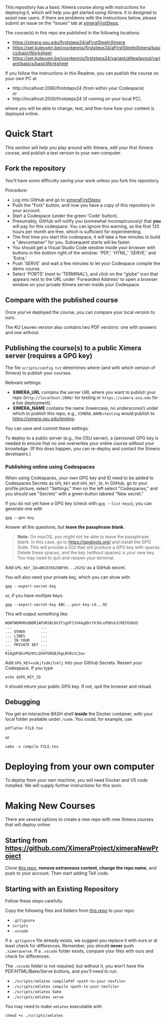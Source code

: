 This repository has a basic Ximera course along with instructions for deploying it, which will help you get started using Ximera. It is designed to assist new users. If there are problems with the instructions below, please submit an issue on the "Issues" tab at [ximeraFirstSteps](https://github.com/XimeraProject/ximeraFirstSteps).

The course(s) in this repo are published in the following locations:

- https://ximera.osu.edu/firststeps24/aFirstStepInXimera 
- https://set.kuleuven.be/voorkennis/firststeps24/aFirstStepInXimera/basics/basicWorksheet
- https://set.kuleuven.be/voorkennis/firststeps24/variant/aNewlayout/variant/basics/basicWorksheet

If you follow the instructions in this Readme, you can publish the course on your own PC at

- http://localhost:2080/firststeps24 (from within your Codespace)  
or
- http://localhost:2000/firststeps24 (if running on your local PC),

where you will be able to change, test, and fine-tune how your content is deployed online.

# Quick Start

This section will help you play around with Ximera, edit your first Ximera course, and publish a test version to your own computer.  

## Fork the repository

You'll have some difficulty saving your work unless you fork this repository.

Procedure:
- Log into GitHub and go to [ximeraFirstSteps](https://github.com/XimeraProject/ximeraFirstSteps)
- Push the "Fork" button, and now you have a copy of this repository in your account.
- Start a Codespace (under the green 'Code' button).
- Presumably, GitHub will notify you (somewhat inconspicuously) that **you** will pay for this codespace. You can ignore this warning, as the first 120 hours per month are free, which is sufficient for experimenting.
- The first time you start this codespace, it will take a few minutes to build a "devcontainer" for you. Subsequent starts will be faster.
- You should get a Visual Studio Code window inside your browser with buttons in the bottom right of the window: 'PDF,' 'HTML,' 'SERVE,' and 'Extra.'
- Push 'SERVE' and wait a few minutes to let your Codespace compile the demo course.
- Select 'PORTS' (next to 'TERMINAL'), and click on the "globe" icon that appears next to the URL under 'Forwarded Address' to open a browser window on your private Ximera server inside your Codespace.

## Compare with the published course

Once you've deployed the course, you can compare your local version to ours.

The KU Leuven version also contains two PDF versions: one with answers and one without.

## Publishing the course(s) to a public Ximera server (requires a GPG key)

The file `scripts/config.txt` determines where (and with which version of Ximera) to publish your courses.

Relevant settings:

- **XIMERA_URL** contains the server URL where you want to publish your repo (`http://localhost:2000/` for testing or `https://ximera.osu.edu` for a live deployment).
- **XIMERA_NAME** contains the name (lowercase, no underscores!) under which to publish this repo, e.g., `XIMERA_NAME=testing` would publish to https://ximera.osu.edu/testing.

You can save and commit these settings.

To deploy to a public server (e.g., the OSU server), a (personal) GPG key is needed to ensure that no one overwrites your online course without your knowledge. (If this does happen, you can re-deploy and contact the Ximera developers.)

### Publishing online using Codespaces

When using Codespaces, your own GPG key and ID need to be added to Codespaces Secrets as `GPG_KEY` and `GPG_KEY_ID`. In GitHub, go to your profile picture, select "Settings," then on the left select "Codespaces," and you should see "Secrets" with a green button labeled "New secret."

If you do not yet have a GPG key (check with `gpg --list-keys`), you can generate one with
```
gpg --gen-key
```
Answer all the questions, but **leave the passphrase blank**.

> **Note**: On macOS, you might not be able to leave the passphrase blank. In this case, go to https://gpgtools.org/ and install the GPG Suite. This will provide a GUI that will produce a GPG key with spaces. Delete these spaces, and the key (without spaces) is your new key. You may need to quit and reopen your terminal.

Add `GPG_KEY_ID=ABCD3562DBF99...29292` as a GitHub secret.

You will also need your private key, which you can show with
```
gpg --export-secret-key
```
or, if you have multiple keys:
```
gpg --export-secret-key ABC...your-key-id...92
```
This will output something like:
```
WONTWORKRUdBQR1AFURSBLRVJTigUFJJVkkgQktYVJOcxPQ0sk1CREFEdGU5 
...             ...
... OTHER       ...
... LINES       ...
... IN YOUR     ...
... PRIVATE KEY ... 
...             ...
R1AgUFQkxPQJ0tLQVkFURSBJkgLRV0stLSo=
```
Add `GPG_KEY=sdkjfsdkjfsklj` into your GitHub Secrets. Restart your Codespace. If you type
```
echo $GPG_KEY_ID
```
it should return your public GPG key. If not, quit the browser and reload.

## Debugging

You get an interactive BASH shell **inside** the Docker container, with your local folder available under `/code`.
You could, for example, use
```
pdflatex FILE.tex
```
or
```
xake -v compile FILE.tex
```

# Deploying from your own computer

To deploy from your own machine, you will need Docker and VS code installed. We will supply further instructions for this soon.

# Making New Courses

There are several options to create a new repo with new Ximera courses that will deploy online:

## Starting from https://github.com/XimeraProject/ximeraNewProject

Clone [this repo](https://github.com/XimeraProject/ximeraNewProject), **remove extraneous content, change the repo name**, and push to your account.
Then start adding TeX code.

## Starting with an Existing Repository

Follow these steps carefully.

Copy the following files and folders from [this repo](https://github.com/XimeraProject/ximeraNewProject) to your repo:

- `.gitignore`
- `scripts`
- `.vscode`

If a `.gitignore` file already exists, we suggest you replace it with ours or at least check for differences. Remember, you should **never** push `.ximeraserve`.
If a `.vscode` folder exists, compare your files with ours and check for differences.

The `.vscode` folder is not required, but without it, you won’t have the PDF/HTML/Bake/Serve buttons, and you'll need to run:

- `./scripts/xmlatex compilePdf <path-to-your-texfile>`
- `./scripts/xmlatex compile <path-to-your-texfile>`
- `./scripts/xmlatex bake`
- `./scripts/xmlatex serve`

You may need to make `xmlatex` executable with
```
chmod +x ./scripts/xmlatex
```
